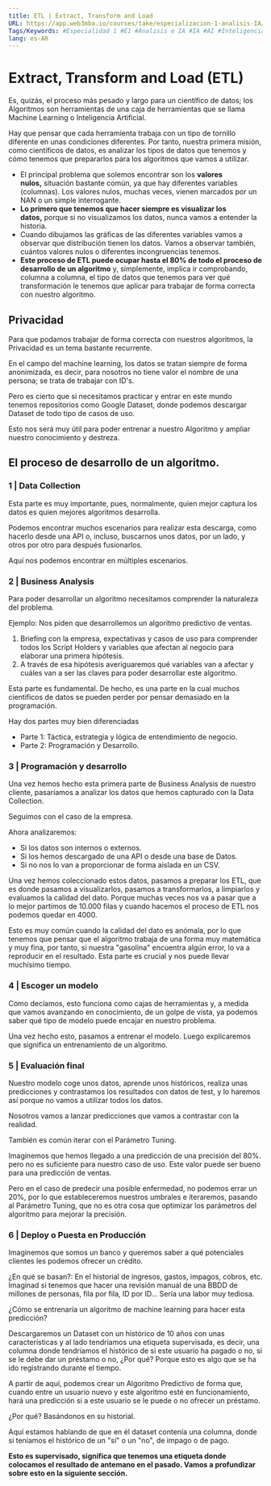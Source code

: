 ```yaml
---
title: ETL | Extract, Transform and Load
URL: https://app.web3mba.io/courses/take/especializacion-1-analisis-IA/texts/41479121-u5-1-2-extract-transform-and-load
Tags/Keywords: #Especialidad 1 #E1 #Analisis e IA #IA #AI #Inteligencia Artificial #E1U5 #Machine Learning #ETL #Extract, Transform and Load
lang: es-AR
---
```

# Extract, Transform and Load (ETL)
Es, quizás, el proceso más pesado y largo para un científico de datos; los Algoritmos son herramientas de una caja de herramientas que se llama Machine Learning o Inteligencia Artificial.

Hay que pensar que cada herramienta trabaja con un tipo de tornillo diferente en unas condiciones diferentes. Por tanto, nuestra primera misión, como científicos de datos, es analizar los tipos de datos que tenemos y cómo tenemos que prepararlos para los algoritmos que vamos a utilizar. 
- El principal problema que solemos encontrar son los **valores nulos,** situación bastante común, ya que hay diferentes variables (columnas). Los valores nulos, muchas veces, vienen marcados por un NAN o un simple interrogante.
- **Lo primero que tenemos que hacer siempre es visualizar los datos,** porque si no visualizamos los datos, nunca vamos a entender la historia.
- Cuando dibujamos las gráficas de las diferentes variables vamos a observar que distribución tienen los datos. Vamos a observar también, cuántos valores nulos o diferentes incongruencias tenemos. 
- **Este proceso de ETL puede ocupar hasta el 80% de todo el proceso de desarrollo de un algoritmo** y, simplemente, implica ir comprobando, columna a columna, el tipo de datos que tenemos para ver qué transformación le tenemos que aplicar para trabajar de forma correcta con nuestro algoritmo.

## Privacidad
Para que podamos trabajar de forma correcta con nuestros algoritmos, la Privacidad es un tema bastante recurrente.

En el campo del machine learning, los datos se tratan siempre de forma anonimizada, es decir, para nosotros no tiene valor el nombre de una persona; se trata de trabajar con ID's.

Pero es cierto que si necesitamos practicar y entrar en este mundo tenemos repositorios como Google Dataset, donde podemos descargar Dataset de todo tipo de casos de uso. 

Esto nos será muy útil para poder entrenar a nuestro Algoritmo y ampliar nuestro conocimiento y destreza.

## El proceso de desarrollo de un algoritmo. 
### 1 | Data Collection 
Esta parte es muy importante, pues, normalmente, quien mejor captura los datos es quien mejores algoritmos desarrolla.

Podemos encontrar muchos escenarios para realizar esta descarga, como hacerlo desde una API o, incluso, buscarnos unos datos, por un lado, y otros por otro para después fusionarlos. 

Aquí nos podemos encontrar en múltiples escenarios.

### 2 | Business Analysis
Para poder desarrollar un algoritmo necesitamos comprender la naturaleza del problema.

Ejemplo:
Nos piden que desarrollemos un algoritmo predictivo de ventas.
1. Briefing con la empresa, expectativas y casos de uso para comprender todos los Script Holders y variables que afectan al negocio para elaborar una primera hipótesis.
2. A través de esa hipótesis averiguaremos qué variables van a afectar y cuáles van a ser las claves para poder desarrollar este algoritmo. 

Esta parte es fundamental. De hecho, es una parte en la cual muchos científicos de datos se pueden perder por pensar demasiado en la programación. 

Hay dos partes muy bien diferenciadas
- Parte 1: Táctica, estrategia y lógica de entendimiento de negocio. 
- Parte 2: Programación y Desarrollo.

### 3 | Programación y desarrollo
Una vez hemos hecho esta primera parte de Business Analysis de nuestro cliente, pasaríamos a analizar los datos que hemos capturado con la Data Collection.

Seguimos con el caso de la empresa.

Ahora analizaremos:
- Si los datos son internos o externos.
- Si los hemos descargado de una API o desde una base de Datos. 
- Si no nos lo van a proporcionar de forma aislada en un CSV.

Una vez hemos coleccionado estos datos, pasamos a preparar los ETL, que es donde pasamos a visualizarlos, pasamos a transformarlos, a limpiarlos y evaluamos la calidad del dato. Porque muchas veces nos va a pasar que a lo mejor partimos de 10.000 filas y cuando hacemos el proceso de ETL nos podemos quedar en 4000.

Esto es muy común cuando la calidad del dato es anómala, por lo que tenemos que pensar que el algoritmo trabaja de una forma muy matemática y muy fina, por tanto, si nuestra "gasolina" encuentra algún error, lo va a reproducir en el resultado. Esta parte es crucial y nos puede llevar muchísimo tiempo.

### 4 | Escoger un modelo
Como decíamos, esto funciona como cajas de herramientas y, a medida que vamos avanzando en conocimiento, de un golpe de vista, ya podemos saber qué tipo de modelo puede encajar en nuestro problema. 

Una vez hecho esto, pasamos a entrenar el modelo. Luego explicaremos que significa un entrenamiento de un algoritmo.

### 5 | Evaluación final
Nuestro modelo coge unos datos, aprende unos históricos, realiza unas predicciones y contrastamos los resultados con datos de test, y lo haremos así porque no vamos a utilizar todos los datos.

Nosotros vamos a lanzar predicciones que vamos a contrastar con la realidad. 

También es común iterar con el Parámetro Tuning.

Imaginemos que hemos llegado a una predicción de una precisión del 80%. pero no es suficiente para nuestro caso de uso. Este valor puede ser bueno para una predicción de ventas.

Pero en el caso de predecir una posible enfermedad, no podemos errar un 20%, por lo que estableceremos nuestros umbrales e iteraremos, pasando al Parámetro Tuning, que no es otra cosa que optimizar los parámetros del algoritmo para mejorar la precisión.

### 6 | Deploy o Puesta en Producción
Imaginemos que somos un banco y queremos saber a qué potenciales clientes les podemos ofrecer un crédito.

¿En qué se basan?: En el historial de ingresos, gastos, impagos, cobros, etc. Imaginad si tenemos que hacer una revisión manual de una BBDD de millones de personas, fila por fila, ID por ID… Sería una labor muy tediosa.

¿Cómo se entrenaría un algoritmo de machine learning para hacer esta predicción?

Descargaremos un Dataset con un histórico de 10 años con unas características y al lado tendríamos una etiqueta supervisada, es decir, una columna donde tendríamos el histórico de si este usuario ha pagado o no, si se le debe dar un préstamo o no, ¿Por qué? Porque esto es algo que se ha ido registrando durante el tiempo.

A partir de aquí, podemos crear un Algoritmo Predictivo de forma que, cuando entre un usuario nuevo y este algoritmo esté en funcionamiento, hará una predicción si a este usuario se le puede o no ofrecer un préstamo.

¿Por qué? Basándonos en su historial.  

Aquí estamos hablando de que en él dataset contenía una columna, donde si teníamos el histórico de un "sí" o un "no", de impago o de pago.

**Esto es supervisado, significa que tenemos una etiqueta donde colocamos el resultado de antemano en el pasado. Vamos a profundizar sobre esto en la siguiente sección.**